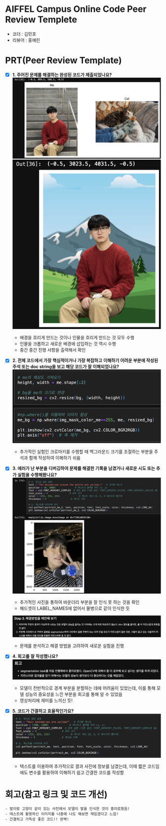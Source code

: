# AIFFEL Campus Online Code Peer Review Templete
- 코더 : 김민호
- 리뷰어 : 홍예린


# PRT(Peer Review Template)
- [X]  **1. 주어진 문제를 해결하는 완성된 코드가 제출되었나요?**
    ![blur_result](./images/blur_result.png)
    ![chroma_key_result](./images/chroma_key_result.png)
    - 배경을 흐리게 만드는 것이나 인물을 흐리게 만드는 것 모두 수행
    - 인물을 크롭하고 새로운 배경에 삽입하는 것 역시 수행
    - 중간 중간 진행 사항을 출력해서 확인
    
- [X]  **2. 전체 코드에서 가장 핵심적이거나 가장 복잡하고 이해하기 어려운 부분에 작성된 
주석 또는 doc string을 보고 해당 코드가 잘 이해되었나요?**
    ![code](./images/code.png)
    - 추가적인 실험인 크로마키를 수행할 때 백그라운드 크기를 조절하는 부분을 주석과 함께 작성하여 이해하기 쉬움
        
- [X]  **3. 에러가 난 부분을 디버깅하여 문제를 해결한 기록을 남겼거나
새로운 시도 또는 추가 실험을 수행해봤나요?**
    ![additional.png](./images/additional.png)
    - 추가적인 사진을 통하여 바운더리 부분을 잘 인식 못 하는 것을 확인
    - 해드셋이 LABEL_NAMES에 없어서 물병으로 같이 인식한 듯

    ![solutions.png](./images/solutions.png)
    - 문제를 분석하고 해결 방법을 고려하여 새로운 실험을 진행
        
- [X]  **4. 회고를 잘 작성했나요?**
    ![retrospective.png](./images/retrospective.png)
    - 모델이 전반적으로 경계 부분을 분할하는 데에 어려움이 있었는데, 이를 통해 모델 성능의 중요성을 느낀 부분을 회고를 통해 알 수 있었음
    - 영상처리에 재미를 느끼신 듯!
        
- [X]  **5. 코드가 간결하고 효율적인가요?**
    ![variables.png](./images/variables.png)
    - 텍스트를 이용하여 추가적으로 결과 사진에 정보를 남겼는데, 이때 짧은 코드임에도 변수를 활용하여 이해하기 쉽고 간결한 코드를 작성함


# 회고(참고 링크 및 코드 개선)
```
- 발이랑 고양이 같이 있는 사진에서 모델이 발을 인식한 것이 흥미로웠음!
- 테스트에 활용하신 이미지를 나중에 나도 해보면 재밌겠다고 느낌!
- 간결하고 가독성 좋은 코드!! 완벽!
```
